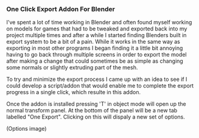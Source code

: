 ### One Click Export Addon For Blender

I've spent a lot of time working in Blender and often found myself working on models for games that had to be tweaked and exported back into my project multiple times and after a while I started finding Blenders built in export system to be a bit of a pain. While it works in the same way as exporting in most other programs I began finding it a little bit annoying having to go back through multiple screens in order to export the model after making a change that could sometimes be as simple as changing some normals or slightly extruding part of the mesh.

To try and minimize the export process I came up with an idea to see if I could develop a script/addon that would enable me to complete the export progress in a single click, which resulte in this addon.

Once the addon is installed pressing 'T' in object mode will open up the normal transform panel. At the bottom of the panel will be a new tab labelled "One Export". Clicking on this will dispaly a new set of options.

(Options image)

